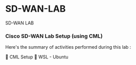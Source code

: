 # SD-WAN-LAB
SD-WAN LAB

### Cisco SD-WAN Lab Setup (using CML) 

Here's the summary of activities performed during this lab :

🔘 CML Setup 
🔘 WSL - Ubuntu 



